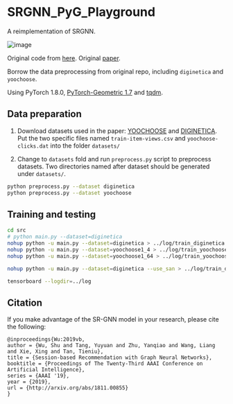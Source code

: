 # SRGNN_PyG_Playground

A reimplementation of SRGNN.

![image](SRGNN_PyG_playground/blob/master/Results.PNG)

Original code from [here](https://github.com/CRIPAC-DIG/SR-GNN). Original [paper](https://arxiv.org/abs/1811.00855).

Borrow the data preprocessing from original repo, including `diginetica` and `yoochoose`.

Using PyTorch 1.8.0, [PyTorch-Geometric 1.7](https://github.com/rusty1s/pytorch_geometric) and [tqdm](https://github.com/tqdm/tqdm).

## Data preparation

1. Download datasets used in the paper: [YOOCHOOSE](http://2015.recsyschallenge.com/challenge.html) and [DIGINETICA](http://cikm2016.cs.iupui.edu/cikm-cup). Put the two specific files named `train-item-views.csv` and `yoochoose-clicks.dat` into the folder `datasets/`

2. Change to `datasets` fold and run `preprocess.py` script to preprocess datasets. Two directories named after dataset should be generated under `datasets/`.
```bash
python preprocess.py --dataset diginetica
python preprocess.py --dataset yoochoose
```


## Training and testing
```bash
cd src
# python main.py --dataset=diginetica
nohup python -u main.py --dataset=diginetica > ../log/train_diginetica.log 2>&1 &
nohup python -u main.py --dataset=yoochoose1_4 > ../log/train_yoochoose1_4.log 2>&1 &
nohup python -u main.py --dataset=yoochoose1_64 > ../log/train_yoochoose1_64.log 2>&1 &

nohup python -u main.py --dataset=diginetica --use_san > ../log/train_diginetica_san.log 2>&1 &
```

```bash
tensorboard --logdir=../log
```

## Citation

If you make advantage of the SR-GNN model in your research, please cite the following:

    @inproceedings{Wu:2019vb,
    author = {Wu, Shu and Tang, Yuyuan and Zhu, Yanqiao and Wang, Liang and Xie, Xing and Tan, Tieniu},
	title = {Session-based Recommendation with Graph Neural Networks},
	booktitle = {Proceedings of The Twenty-Third AAAI Conference on Artificial Intelligence},
	series = {AAAI '19},
	year = {2019},
	url = {http://arxiv.org/abs/1811.00855}
    }
